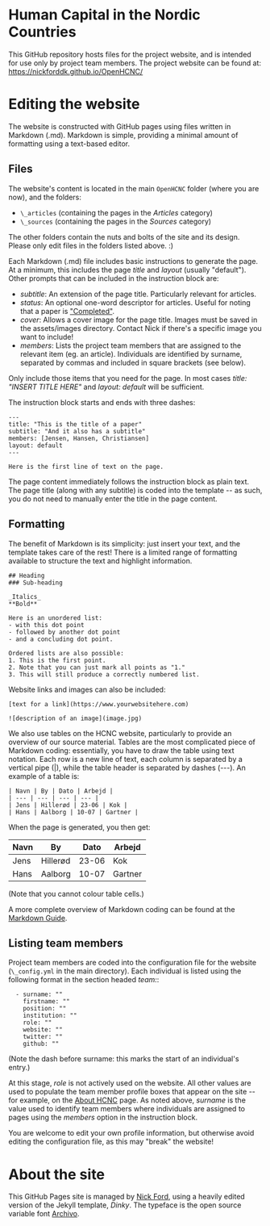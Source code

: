 # Human Capital in the Nordic Countries
This GitHub repository hosts files for the project website, and is intended for use only by project team members. The project website can be found at: https://nickforddk.github.io/OpenHCNC/

# Editing the website
The website is constructed with GitHub pages using files written in Markdown (.md). Markdown is simple, providing a minimal amount of formatting using a text-based editor.

## Files
The website's content is located in the main `OpenHCNC` folder (where you are now), and the folders:
- `\_articles` (containing the pages in the _Articles_ category)
- `\_sources` (containing the pages in the _Sources_ category)  

The other folders contain the nuts and bolts of the site and its design. Please only edit files in the folders listed above. :)

Each Markdown (.md) file includes basic instructions to generate the page. At a minimum, this includes the page _title_ and _layout_ (usually "default"). Other prompts that can be included in the instruction block are:
- _subtitle_: An extension of the page title. Particularly relevant for articles.
- _status_: An optional one-word descriptor for articles. Useful for noting that a paper is ["Completed"](https://nickforddk.github.io/OpenHCNC/articles/rivista).
- _cover_: Allows a cover image for the page title. Images must be saved in the assets/images directory. Contact Nick if there's a specific image you want to include!
- _members_: Lists the project team members that are assigned to the relevant item (eg. an article). Individuals are identified by surname, separated by commas and included in square brackets (see below).  

Only include those items that you need for the page. In most cases _title: "INSERT TITLE HERE"_ and _layout: default_ will be sufficient.

The instruction block starts and ends with three dashes:
```
---
title: "This is the title of a paper"
subtitle: "And it also has a subtitle"
members: [Jensen, Hansen, Christiansen]
layout: default
---

Here is the first line of text on the page.
```

The page content immediately follows the instruction block as plain text. The page title (along with any subtitle) is coded into the template -- as such, you do not need to manually enter the title in the page content.

## Formatting
The benefit of Markdown is its simplicity: just insert your text, and the template takes care of the rest! There is a limited range of formatting available to structure the text and highlight information.
```
## Heading
### Sub-heading

_Italics_
**Bold**

Here is an unordered list:
- with this dot point
- followed by another dot point
- and a concluding dot point.

Ordered lists are also possible:
1. This is the first point.
2. Note that you can just mark all points as "1."
3. This will still produce a correctly numbered list.
```

Website links and images can also be included:
```
[text for a link](https://www.yourwebsitehere.com)

![description of an image](image.jpg)
````

We also use tables on the HCNC website, particularly to provide an overview of our source material. Tables are the most complicated piece of Markdown coding: essentially, you have to draw the table using text notation. Each row is a new line of text, each column is separated by a vertical pipe (|), while the table header is separated by dashes (---). An example of a table is:
```
| Navn | By | Dato | Arbejd | 
| --- | --- | --- | --- |
| Jens | Hillerød | 23-06 | Kok |
| Hans | Aalborg | 10-07 | Gartner |
```
When the page is generated, you then get:

| Navn | By | Dato | Arbejd | 
| --- | --- | --- | --- |
| Jens | Hillerød | 23-06 | Kok |
| Hans | Aalborg | 10-07 | Gartner |

(Note that you cannot colour table cells.)

A more complete overview of Markdown coding can be found at the [Markdown Guide](https://www.markdownguide.org/cheat-sheet/).

## Listing team members
Project team members are coded into the configuration file for the website (`\_config.yml` in the main directory). Each individual is listed using the following format in the section headed  _team:_:
```
  - surname: ""
    firstname: ""
    position: ""
    institution: ""
    role: ""
    website: ""
    twitter: ""
    github: ""
```
(Note the dash before surname: this marks the start of an individual's entry.)

At this stage, _role_ is not actively used on the website. All other values are used to populate the team member profile boxes that appear on the site -- for example, on the [About HCNC](https://nickforddk.github.io/OpenHCNC/about) page. As noted above, _surname_ is the value used to identify team members where individuals are assigned to pages using the _members_ option in the instruction block. 

You are welcome to edit your own profile information, but otherwise avoid editing the configuration file, as this may "break" the website!

# About the site
This GitHub Pages site is managed by [Nick Ford](https://github.com/nickforddk), using a heavily edited version of the Jekyll template, _Dinky_. The typeface is the open source variable font [Archivo](https://fonts.google.com/specimen/Archivo).
